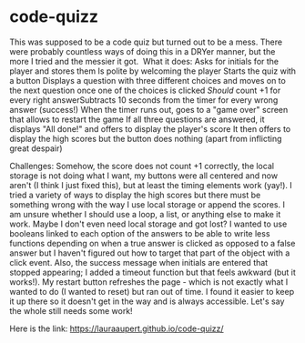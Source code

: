 # code-quizz

This was supposed to be a code quiz but turned out to be a mess. There were probably countless ways of doing this in a DRYer manner, but the more I tried and the messier it got. 
What it does: Asks for initials for the player and stores them
Is polite by welcoming the player
Starts the quiz with a button
Displays a question with three different choices and moves on to the next question once one of the choices is clicked
*Should* count +1 for every right answerSubtracts 10 seconds from the timer for every wrong answer (success!)
When the timer runs out, goes to a "game over" screen that allows to restart the game
If all three questions are answered, it displays "All done!" and offers to display the player's score
It then offers to display the high scores but the button does nothing (apart from inflicting great despair)

Challenges:
Somehow, the score does not count +1 correctly, the local storage is not doing what I want, my buttons were all centered and now aren't 
(I think I just fixed this), but at least the timing elements work (yay!). I tried a variety of ways to display the high scores but there must
be something wrong with the way I use local storage or append the scores. I am unsure whether I should use a loop, a list, or anything else to make 
it work. Maybe I don't even need local storage and got lost? I wanted to use booleans linked to each option of the answers to be able to write 
less functions depending on when a true answer is clicked as opposed to a false answer but I haven't figured out how to target that part of the object with a click event. Also, the success message when initials are entered that stopped appearing; I added a timeout function but that feels awkward (but it works!). My restart button refreshes the page - which is not exactly what I wanted to do (I wanted to reset) but ran out of time. I found it easier to keep it up there so it doesn't get in the way and is always accessible. 
Let's say the whole still needs some work! 

Here is the link: https://lauraaupert.github.io/code-quizz/
